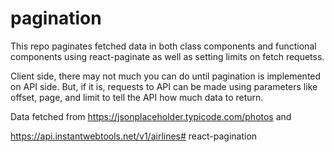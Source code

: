 # pagination

This repo paginates fetched data in both class components and functional components using react-paginate as well as setting limits on fetch requetss. 


Client side, there may not much you can do until pagination is implemented on API side. But, if it is, requests to API can be made using parameters like offset, page, and limit to tell the API how much data to return. 


Data fetched from 
https://jsonplaceholder.typicode.com/photos
and 

https://api.instantwebtools.net/v1/airlines# react-pagination
